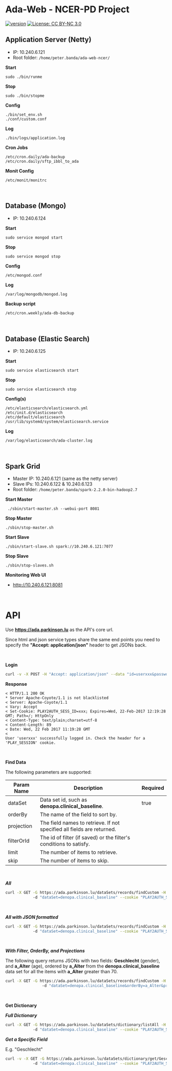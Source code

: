 # Ada-Web - NCER-PD Project
[![version](https://img.shields.io/badge/version-0.8.1-green.svg)](https://ada.parkinson.lu) [![License: CC BY-NC 3.0](https://img.shields.io/badge/License-CC%20BY--NC%203.0-lightgrey.svg)](https://creativecommons.org/licenses/by-nc/3.0/)

## Application Server (Netty)

* IP: 10.240.6.121
* Root folder: `/home/peter.banda/ada-web-ncer/`

**Start**
```
sudo ./bin/runme
```

**Stop**
```
sudo ./bin/stopme
```

**Config**
```
./bin/set_env.sh
./conf/custom.conf
```

**Log**
```
./bin/logs/application.log
````

**Cron Jobs**
```
/etc/cron.daily/ada-backup
/etc/cron.daily/sftp_ibbl_to_ada
```

**Monit Config**
```
/etc/monit/monitrc
```

<br/>

## Database (Mongo)

* IP: 10.240.6.124

**Start**
```
sudo service mongod start
```

**Stop**
```
sudo service mongod stop
```

**Config**
```
/etc/mongod.conf
```

**Log**
```
/var/log/mongodb/mongod.log
```

**Backup script**
```bash
/etc/cron.weekly/ada-db-backup
```

<br/>

## Database (Elastic Search)

* IP: 10.240.6.125


**Start**
```
sudo service elasticsearch start
```

**Stop**
```
sudo service elasticsearch stop
```

**Config(s)**
```
/etc/elasticsearch/elasticsearch.yml
/etc/init.d/elasticsearch
/etc/default/elasticsearch
/usr/lib/systemd/system/elasticsearch.service
```

**Log**
```
/var/log/elasticsearch/ada-cluster.log
```

<br/>

## Spark Grid
* Master IP: 10.240.6.121 (same as the netty server)
* Slave IPs: 10.240.6.122 & 10.240.6.123
* Root folder: `/home/peter.banda/spark-2.2.0-bin-hadoop2.7`

**Start Master**

```
 ./sbin/start-master.sh --webui-port 8081
```

**Stop Master**

```
./sbin/stop-master.sh 
```

**Start Slave**

```
./sbin/start-slave.sh spark://10.240.6.121:7077
```

**Stop Slave**

```
./sbin/stop-slaves.sh
```

**Monitoring Web UI**

- http://10.240.6.121:8081


<br/>

# API

Use **https://ada.parkinson.lu** as the API's core url.

Since html and json service types share the same end points you need to specify the **"Accept: application/json"** header to get JSONs back.

<br/>

**Login**
```bash
curl -v -X POST -H "Accept: application/json" --data "id=userxxx&password=yyy" https://ada.parkinson.lu/login
```

__Response__

```
< HTTP/1.1 200 OK
* Server Apache-Coyote/1.1 is not blacklisted
< Server: Apache-Coyote/1.1
< Vary: Accept
< Set-Cookie: PLAY2AUTH_SESS_ID=xxx; Expires=Wed, 22-Feb-2017 12:19:28 GMT; Path=/; HttpOnly
< Content-Type: text/plain;charset=utf-8
< Content-Length: 89
< Date: Wed, 22 Feb 2017 11:19:28 GMT
< 
User 'userxxx' successfully logged in. Check the header for a 'PLAY_SESSION' cookie.
```
<br/>

**Find Data**

The following parameters are supported:

 Param Name    | Description   | Required 
 ------------- | ------------- | -------------
 dataSet       | Data set id, such as __denopa.clinical_baseline__. | true 
 orderBy       | The name of the field to sort by.   | 
 projection    | The field names to retrieve. If not specified all fields are returned.    |
 filterOrId    | The id of filter (if saved) or the filter's conditions to satisfy.     |
 limit         | The number of items to retrieve. |
 skip          | The number of items to skip. |

<br/>

***All***

```bash
curl -X GET -G https://ada.parkinson.lu/dataSets/records/findCustom -H "Accept: application/json"
            -d "dataSet=denopa.clinical_baseline" --cookie "PLAY2AUTH_SESS_ID=xxx"
```

<br/>

***All with JSON formatted***

```bash
curl -X GET -G https://ada.parkinson.lu/dataSets/records/findCustom -H "Accept: application/json"
            -d "dataSet=denopa.clinical_baseline" --cookie "PLAY2AUTH_SESS_ID=xxx" | jq .
```

<br/>

***With Filter, OrderBy, and Projections***

The following query returns JSONs with two fields: __Geschlecht__ (gender), and __a_Alter__ (age), ordered by __a_Alter__ from the __denopa.clinical_baseline__ data set for all the items with __a_Alter__ greater than 70.

```bash
curl -X GET -G https://ada.parkinson.lu/dataSets/records/findCustom -H "Accept: application/json" 
                -d "dataSet=denopa.clinical_baseline&orderBy=a_Alter&projection=Geschlecht&projection=a_Alter&filterOrId=[{\"fieldName\":\"a_Alter\",\"conditionType\":\">\",\"value\":\"70\"}]" --cookie "PLAY2AUTH_SESS_ID=xxx"
```

<br/>

**Get Dictionary**

***Full Dictionary***

```bash
curl -X GET -G https://ada.parkinson.lu/dataSets/dictionary/listAll -H "Accept: application/json"
            -d "dataSet=denopa.clinical_baseline" --cookie "PLAY2AUTH_SESS_ID=xxx"
```

***Get a Specific Field***

E.g. "Geschlecht"

```bash
curl -v -X GET -G https://ada.parkinson.lu/dataSets/dictionary/get/Geschlecht -H "Accept: application/json"
            -d "dataSet=denopa.clinical_baseline" --cookie "PLAY2AUTH_SESS_ID=xxx"
```
